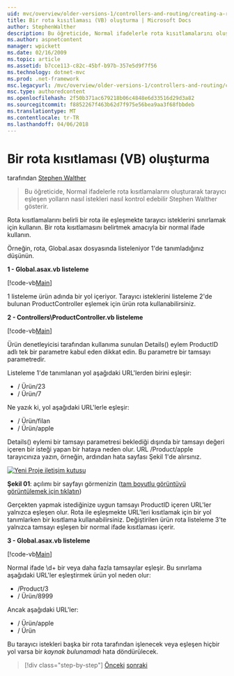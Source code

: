 ```yaml
---
uid: mvc/overview/older-versions-1/controllers-and-routing/creating-a-route-constraint-vb
title: Bir rota kısıtlaması (VB) oluşturma | Microsoft Docs
author: StephenWalther
description: Bu öğreticide, Normal ifadelerle rota kısıtlamalarını oluşturarak tarayıcı eşleşen yolların nasıl istekleri nasıl kontrol edebilir Stephen Walther gösterir.
ms.author: aspnetcontent
manager: wpickett
ms.date: 02/16/2009
ms.topic: article
ms.assetid: b7cce113-c82c-45bf-b97b-357e5d9f7f56
ms.technology: dotnet-mvc
ms.prod: .net-framework
msc.legacyurl: /mvc/overview/older-versions-1/controllers-and-routing/creating-a-route-constraint-vb
msc.type: authoredcontent
ms.openlocfilehash: 2f50b371ac679218b06c4848e6d33516d29d3a82
ms.sourcegitcommit: f8852267f463b62d7f975e56bea9aa3f68fbbdeb
ms.translationtype: MT
ms.contentlocale: tr-TR
ms.lasthandoff: 04/06/2018
---
```

<a name="creating-a-route-constraint-vb"></a>Bir rota kısıtlaması (VB) oluşturma
====================
tarafından [Stephen Walther](https://github.com/StephenWalther)

> Bu öğreticide, Normal ifadelerle rota kısıtlamalarını oluşturarak tarayıcı eşleşen yolların nasıl istekleri nasıl kontrol edebilir Stephen Walther gösterir.


Rota kısıtlamalarını belirli bir rota ile eşleşmekte tarayıcı isteklerini sınırlamak için kullanın. Bir rota kısıtlamasını belirtmek amacıyla bir normal ifade kullanın.

Örneğin, rota, Global.asax dosyasında listeleniyor 1'de tanımladığınız düşünün.

**1 - Global.asax.vb listeleme**

[!code-vb[Main](creating-a-route-constraint-vb/samples/sample1.vb)]

1 listeleme ürün adında bir yol içeriyor. Tarayıcı isteklerini listeleme 2'de bulunan ProductController eşlemek için ürün rota kullanabilirsiniz.

**2 - Controllers\ProductController.vb listeleme**

[!code-vb[Main](creating-a-route-constraint-vb/samples/sample2.vb)]

Ürün denetleyicisi tarafından kullanıma sunulan Details() eylem ProductID adlı tek bir parametre kabul eden dikkat edin. Bu parametre bir tamsayı parametredir.

Listeleme 1'de tanımlanan yol aşağıdaki URL'lerden birini eşleşir:

- / Ürün/23
- / Ürün/7

Ne yazık ki, yol aşağıdaki URL'lerle eşleşir:

- / Ürün/filan
- / Ürün/apple

Details() eylemi bir tamsayı parametresi beklediği dışında bir tamsayı değeri içeren bir isteği yapan bir hataya neden olur. URL /Product/apple tarayıcınıza yazın, örneğin, ardından hata sayfası Şekil 1'de alırsınız.


[![Yeni Proje iletişim kutusu](creating-a-route-constraint-vb/_static/image1.jpg)](creating-a-route-constraint-vb/_static/image1.png)

**Şekil 01**: açılımı bir sayfayı görmenizin ([tam boyutlu görüntüyü görüntülemek için tıklatın](creating-a-route-constraint-vb/_static/image2.png))


Gerçekten yapmak istediğinize uygun tamsayı ProductID içeren URL'ler yalnızca eşleşen olur. Rota ile eşleşmekte URL'leri kısıtlamak için bir yol tanımlarken bir kısıtlama kullanabilirsiniz. Değiştirilen ürün rota listeleme 3'te yalnızca tamsayı eşleşen bir normal ifade kısıtlaması içerir.

**3 - Global.asax.vb listeleme**

[!code-vb[Main](creating-a-route-constraint-vb/samples/sample3.vb)]

Normal ifade \d+ bir veya daha fazla tamsayılar eşleşir. Bu sınırlama aşağıdaki URL'ler eşleştirmek ürün yol neden olur:

- /Product/3
- / Ürün/8999

Ancak aşağıdaki URL'ler:

- / Ürün/apple
- / Ürün

Bu tarayıcı istekleri başka bir rota tarafından işlenecek veya eşleşen hiçbir yol varsa bir *kaynak bulunamadı* hata döndürülecek.

> [!div class="step-by-step"]
> [Önceki](creating-custom-routes-vb.md)
> [sonraki](creating-a-custom-route-constraint-vb.md)
